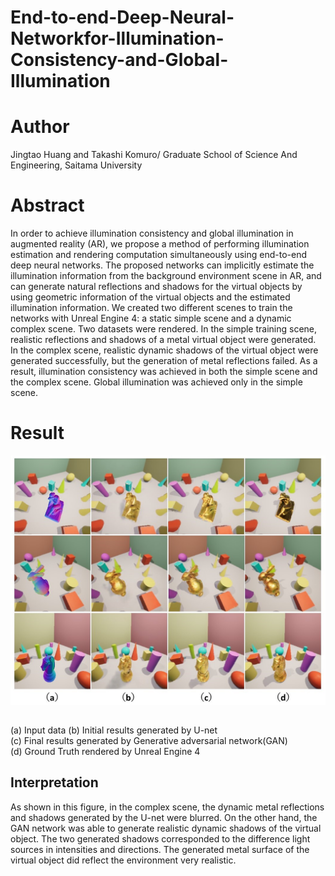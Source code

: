 # End-to-end-Deep-Neural-Networkfor-Illumination-Consistency-and-Global-Illumination
# Author
Jingtao Huang and Takashi Komuro/ Graduate School of Science And Engineering, Saitama University
# Abstract
 In order to achieve illumination consistency and global illumination in augmented reality (AR), we propose a method of performing illumination estimation and rendering computation simultaneously using end-to-end deep neural
networks. The proposed networks can implicitly estimate the illumination information from the background environment scene in AR, and can generate natural reflections and shadows
for the virtual objects by using geometric information of the virtual objects and the estimated illumination information. We created two different scenes to train the networks with Unreal Engine 4: 
a static simple scene and a dynamic complex scene. Two datasets were rendered. In the simple training scene,
realistic reflections and shadows of a metal virtual object were
generated. In the complex scene, realistic dynamic shadows
of the virtual object were generated successfully, but the
generation of metal reflections failed. As a result, illumination
consistency was achieved in both the simple scene and the
complex scene. Global illumination was achieved only in the
simple scene.
# Result
![result](https://github.com/Huang2077/End-to-end-Deep-Neural-Networkfor-Illumination-Consistency-and-Global-Illumination/blob/master/result/AR/result_complex.jpg)  
##
(a) Input data
(b) Initial results generated by U-net  
(c) Final results generated by Generative adversarial network(GAN)  
(d) Ground Truth rendered by Unreal Engine 4  
## Interpretation
As shown in this figure, in the complex scene, the dynamic
metal reflections and shadows generated by the U-net were blurred. On the other hand, the GAN
network was able to generate realistic dynamic shadows
of the virtual object. The two generated shadows corresponded to the difference light sources in intensities and
directions. The generated metal surface of the virtual object
did reflect the environment very realistic. 
